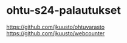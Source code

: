 # ohtu-s24-palautukset
https://github.com/jkuusto/ohtuvarasto
https://github.com/jkuusto/webcounter
